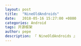 ```yaml
---
layout: post
title:  "NineOldAndroids"
date:   2018-05-16 15:27:00 +0800
categories: Android
tags: 开源框架
author: pepe
description: 『 NineOldAndroids 』
---
```



